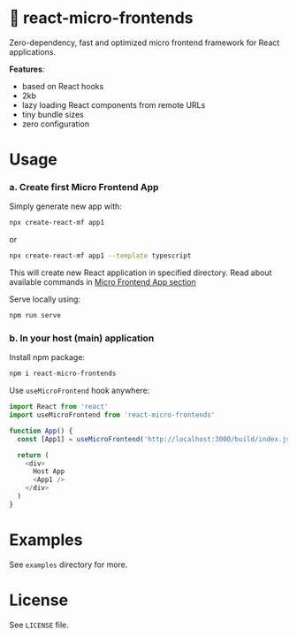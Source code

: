 # 🧩 react-micro-frontends

Zero-dependency, fast and optimized micro frontend framework for React applications.

**Features**:

- based on React hooks
- 2kb
- lazy loading React components from remote URLs
- tiny bundle sizes
- zero configuration

# Usage

### a. Create first Micro Frontend App

Simply generate new app with:

```bash
npx create-react-mf app1
```

or

```bash
npx create-react-mf app1 --template typescript
```

This will create new React application in specified directory. Read about available commands in [Micro Frontend App section]()

Serve locally using:

```bash
npm run serve
```

### b. In your host (main) application

Install npm package:

```bash
npm i react-micro-frontends
```

Use `useMicroFrontend` hook anywhere:

```js
import React from 'react'
import useMicroFrontend from 'react-micro-frontends'

function App() {
  const [App1] = useMicroFrontend('http://localhost:3000/build/index.js')

  return (
    <div>
      Host App
      <App1 />
    </div>
  )
}
```

# Examples

See `examples` directory for more.

# License

See `LICENSE` file.
